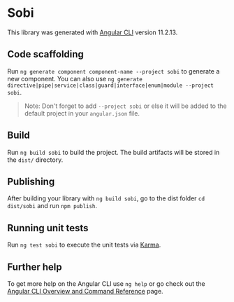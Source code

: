 # Sobi

This library was generated with [Angular CLI](https://github.com/angular/angular-cli) version 11.2.13.

## Code scaffolding

Run `ng generate component component-name --project sobi` to generate a new component. You can also use `ng generate directive|pipe|service|class|guard|interface|enum|module --project sobi`.
> Note: Don't forget to add `--project sobi` or else it will be added to the default project in your `angular.json` file. 

## Build

Run `ng build sobi` to build the project. The build artifacts will be stored in the `dist/` directory.

## Publishing

After building your library with `ng build sobi`, go to the dist folder `cd dist/sobi` and run `npm publish`.

## Running unit tests

Run `ng test sobi` to execute the unit tests via [Karma](https://karma-runner.github.io).

## Further help

To get more help on the Angular CLI use `ng help` or go check out the [Angular CLI Overview and Command Reference](https://angular.io/cli) page.
